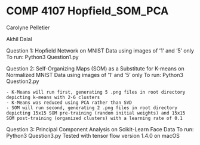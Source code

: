 # COMP 4107 Hopfield_SOM_PCA

Carolyne Pelletier

Akhil Dalal

Question 1: Hopfield Network on MNIST Data using images of ’1’ and ’5’ only
	To run: Python3 Question1.py
	
Question 2: Self-Organizing Maps (SOM) as a Substitute for K-means on Normalized MNIST Data using images of ’1’ and ’5’ only
	To run: Python3 Question2.py
  
	- K-Means will run first, generating 5 .png files in root directory depicting k-means with 2-6 clusters 
	- K-Means was reduced using PCA rather than SVD 
	- SOM will run second, generating 2 .png files in root directory depicting 15x15 SOM pre-training (random initial weights) and 15x15 SOM post-training (organized clusters) with a learning rate of 0.1

Question 3: Principal Component Analysis on Scikit-Learn Face Data
	To run: Python3 Question3.py
	Tested with tensor flow version 1.4.0 on macOS
